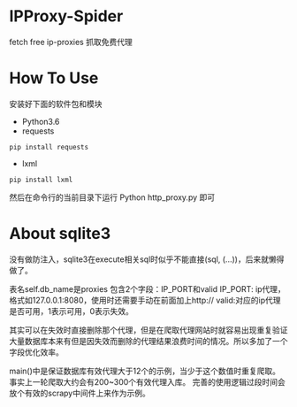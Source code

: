 # IPProxy-Spider
fetch free ip-proxies
抓取免费代理

# How To Use
安装好下面的软件包和模块
- Python3.6
- requests
```
pip install requests
```
- lxml
```
pip install lxml
```
然后在命令行的当前目录下运行
Python http_proxy.py
即可

# About sqlite3
没有做防注入，sqlite3在execute相关sql时似乎不能直接(sql, (...))，后来就懒得做了。

表名self.db_name是proxies
包含2个字段：IP_PORT和valid
IP_PORT: ip代理，格式如127.0.0.1:8080，使用时还需要手动在前面加上http://
valid:对应的ip代理是否可用，1表示可用，0表示失效。

其实可以在失效时直接删除那个代理，但是在爬取代理网站时就容易出现重复验证大量数据库本来有但是因失效而删除的代理结果浪费时间的情况。所以多加了一个字段优化效率。

main()中是保证数据库有效代理大于12个的示例，当少于这个数值时重复爬取。
事实上一轮爬取大约会有200~300个有效代理入库。
完善的使用逻辑过段时间会放个有效的scrapy中间件上来作为示例。
